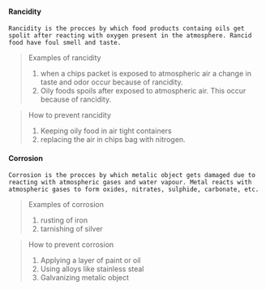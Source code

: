 #### Rancidity
	Rancidity is the procces by which food products containg oils get spolit after reacting with oxygen present in the atmosphere. Rancid food have foul smell and taste.
>Examples of rancidity
> 1)  when a chips packet is exposed to atmospheric air a change in taste and odor occur because of rancidity.
> 2) Oily foods spoils after exposed to atmospheric air. This occur because of rancidity.

>How to prevent rancidity
>1) Keeping oily food in air tight containers 
>2) replacing the air in chips bag with nitrogen.

#### Corrosion
	Corrosion is the procces by which metalic object gets damaged due to reacting with atmospheric gases and water vapour. Metal reacts with atmospheric gases to form oxides, nitrates, sulphide, carbonate, etc.
>Examples of corrosion
>1) rusting of iron
>2) tarnishing of silver

>How to prevent corrosion
>1) Applying a layer of paint or oil
>2) Using alloys like stainless steal
>3) Galvanizing metalic object